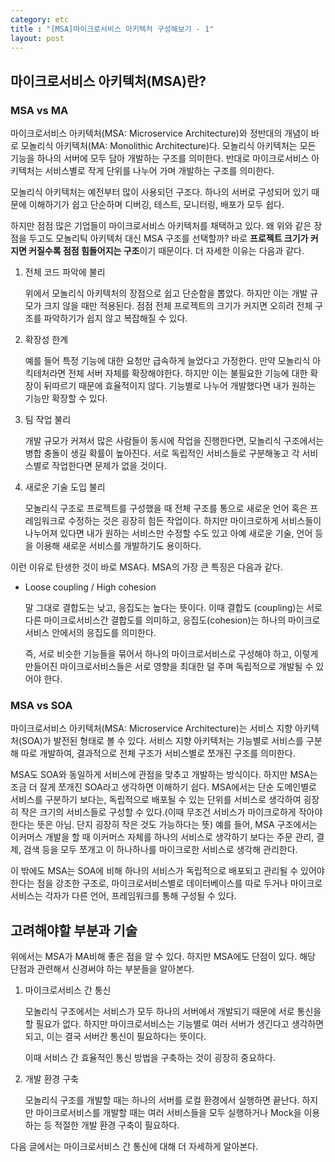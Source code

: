```yaml
---
category: etc
title : "[MSA]마이크로서비스 아키텍처 구성해보기 - 1"
layout: post
---
```


## 마이크로서비스 아키텍처(MSA)란?
### MSA vs MA
마이크로서비스 아키텍처(MSA: Microservice Architecture)와 정반대의 개념이 바로 모놀리식 아키텍처(MA: Monolithic Architecture)다. 모놀리식 아키텍처는 모든 기능을 하나의 서버에 모두 담아 개발하는 구조를 의미한다. 반대로 마이크로서비스 아키텍처는 서비스별로 작게 단위를 나누어 가며 개발하는 구조를 의미한다.

모놀리식 아키텍처는 예전부터 많이 사용되던 구조다. 하나의 서버로 구성되어 있기 때문에 이해하기가 쉽고 단순하며 디버깅, 테스트, 모니터링, 배포가 모두 쉽다.

하지만 점점 많은 기업들이 마이크로서비스 아키텍처를 채택하고 있다. 왜 위와 같은 장점을 두고도 모놀리틱 아키텍처 대신 MSA 구조를 선택할까? 바로 **프로젝트 크기가 커지면 커질수록 점점 힘들어지는 구조**이기 때문이다. 더 자세한 이유는 다음과 같다.

1. 전체 코드 파악에 불리

    위에서 모놀리식 아키텍처의 장점으로 쉽고 단순함을 뽑았다. 하지만 이는 개발 규모가 크지 않을 때만 적용된다. 점점 전체 프로젝트의 크기가 커지면 오히려 전체 구조를 파악하기가 쉽지 않고 복잡해질 수 있다.

2. 확장성 한계

    예를 들어 특정 기능에 대한 요청만 급속하게 늘었다고 가정한다. 만약 모놀리식 아킥테처라면 전체 서버 자체를 확장해야한다. 하지만 이는 불필요한 기능에 대한 확장이 뒤따르기 때문에 효율적이지 않다. 기능별로 나누어 개발했다면 내가 원하는 기능만 확장할 수 있다.

3. 팀 작업 불리

    개발 규모가 커져서 많은 사람들이 동시에 작업을 진행한다면, 모놀리식 구조에서는 병합 충돌이 생길 확률이 높아진다. 서로 독립적인 서비스들로 구분해놓고 각 서비스별로 작업한다면 문제가 없을 것이다.

4. 새로운 기술 도입 불리

    모놀리식 구조로 프로젝트를 구성했을 때 전체 구조를 통으로 새로운 언어 혹은 프레임워크로 수정하는 것은 굉장히 힘든 작업이다. 하지만 마이크로하게 서비스들이 나누어져 있다면 내가 원하는 서비스만 수정할 수도 있고 아예 새로운 기술, 언어 등을 이용해 새로운 서비스를 개발하기도 용이하다.


이런 이유로 탄생한 것이 바로 MSA다. MSA의 가장 큰 특징은 다음과 같다.

- Loose coupling / High cohesion

    말 그대로 결합도는 낮고, 응집도는 높다는 뜻이다. 이때 결합도
(coupling)는 서로 다른 마이크로서비스간 결합도를 의미하고, 응집도(cohesion)는 하나의 마이크로서비스 안에서의 응집도를 의미한다.

    즉, 서로 비슷한 기능들을 묶어서 하나의 마이크로서비스로 구성해야 하고, 이렇게 만들어진 마이크로서비스들은 서로 영향을 최대한 덜 주며 독립적으로 개발될 수 있어야 한다.

### MSA vs SOA
마이크로서비스 아키텍처(MSA: Microservice Architecture)는 서비스 지향 아키텍처(SOA)가 발전된 형태로 볼 수 있다. 서비스 지향 아키텍처는 기능별로 서비스를 구분해 따로 개발하여, 결과적으로 전체 구조가 서비스별로 쪼개진 구조를 의미한다.

MSA도 SOA와 동일하게 서비스에 관점을 맞추고 개발하는 방식이다. 하지만 MSA는 조금 더 잘게 쪼개진 SOA라고 생각하면 이해하기 쉽다. MSA에서는 단순 도메인별로 서비스를 구분하기 보다는, 독립적으로 배포될 수 있는 단위를 서비스로 생각하여 굉장히 작은 크기의 서비스들로 구성할 수 있다.(이때 무조건 서비스가 마이크로하게 작아야한다는 뜻은 아님. 단지 굉장히 작은 것도 가능하다는 뜻) 예를 들어, MSA 구조에서는 이커머스 개발을 할 때 이커머스 자체를 하나의 서비스로 생각하기 보다는 주문 관리, 결제, 검색 등을 모두 쪼개고 이 하나하나를 마이크로한 서비스로 생각해 관리한다.

이 밖에도 MSA는 SOA에 비해 하나의 서비스가 독립적으로 배포되고 관리될 수 있어야 한다는 점을 강조한 구조로, 마이크로서비스별로 데이터베이스를 따로 두거나 마이크로서비스는 각자가 다른 언어, 프레임워크를 통해 구성될 수 있다.





## 고려해야할 부분과 기술

위에서는 MSA가 MA비해 좋은 점을 알 수 있다. 하지만 MSA에도 단점이 있다. 해당 단점과 관련해서 신경써야 하는 부분들을 알아본다.

1. 마이크로서비스 간 통신

    모놀리식 구조에서는 서비스가 모두 하나의 서버에서 개발되기 때문에 서로 통신을 할 필요가 없다. 하지만 마이크로서비스는 기능별로 여러 서버가 생긴다고 생각하면 되고, 이는 결국 서버간 통신이 필요하다는 뜻이다.

    이때 서비스 간 효율적인 통신 방법을 구축하는 것이 굉장히 중요하다.

2. 개발 환경 구축

    모놀리식 구조를 개발할 때는 하나의 서버를 로컬 환경에서 실행하면 끝난다. 하지만 마이크로서비스를 개발할 때는 여러 서비스들을 모두 실행하거나 Mock을 이용하는 등 적절한 개발 환경 구축이 필요하다.





다음 글에서는 마이크로서비스 간 통신에 대해 더 자세하게 알아본다.

